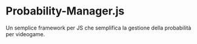 # Probability-Manager.js
Un semplice framework per JS che semplifica la gestione della probabilità per videogame.
